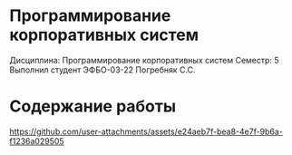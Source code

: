 # Программирование корпоративных систем


Дисциплина: Программирование корпоративных систем
Семестр: 5
Выполнил студент ЭФБО-03-22 Погребняк C.C.

# Содержание работы





https://github.com/user-attachments/assets/e24aeb7f-bea8-4e7f-9b6a-f1236a029505

